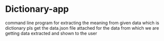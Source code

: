 # Dictionary-app
command line program for extracting the meaning from given data which is dictionary 
pls get the data.json file attached for the data from which we are getting data extracted and shown to the user
